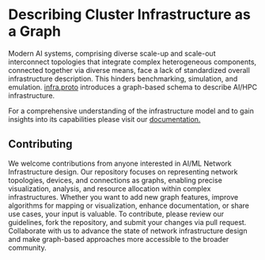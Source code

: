 # Describing Cluster Infrastructure as a Graph

Modern AI systems, comprising diverse scale-up and scale-out interconnect topologies that integrate complex heterogeneous components, connected together via diverse means, face a lack of standardized overall infrastructure description. This hinders benchmarking, simulation, and emulation. [infra.proto](keysight_chakra/infra/infra.proto) introduces a graph-based schema to describe AI/HPC infrastructure.

For a comprehensive understanding of the infrastructure model and to gain insights into its capabilities please visit our [documentation.](https://keysight.github.io/infrastructure.github.io/)

## Contributing

We welcome contributions from anyone interested in AI/ML Network Infrastructure design. Our repository focuses on representing network topologies, devices, and connections as graphs, enabling precise visualization, analysis, and resource allocation within complex infrastructures. Whether you want to add new graph features, improve algorithms for mapping or visualization, enhance documentation, or share use cases, your input is valuable. To contribute, please review our guidelines, fork the repository, and submit your changes via pull request. Collaborate with us to advance the state of network infrastructure design and make graph-based approaches more accessible to the broader community.

